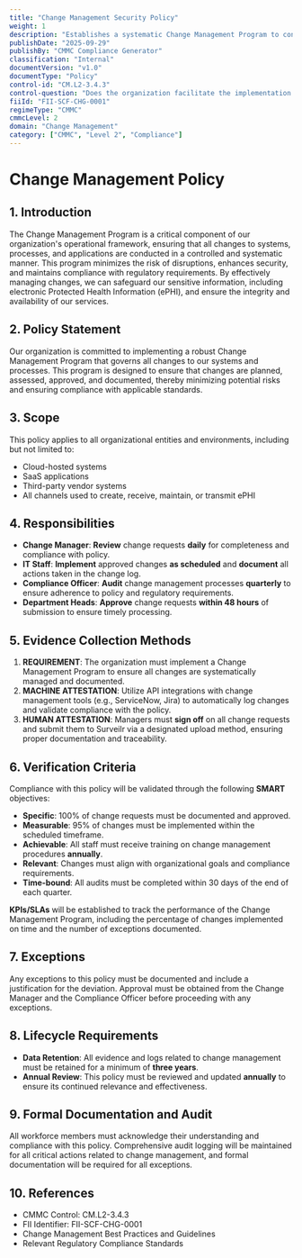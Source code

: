 ```yaml
---
title: "Change Management Security Policy"
weight: 1
description: "Establishes a systematic Change Management Program to control changes, minimize risks, and ensure compliance with regulatory requirements."
publishDate: "2025-09-29"
publishBy: "CMMC Compliance Generator"
classification: "Internal"
documentVersion: "v1.0"
documentType: "Policy"
control-id: "CM.L2-3.4.3"
control-question: "Does the organization facilitate the implementation of a change management program?"
fiiId: "FII-SCF-CHG-0001"
regimeType: "CMMC"
cmmcLevel: 2
domain: "Change Management"
category: ["CMMC", "Level 2", "Compliance"]
---
```


# Change Management Policy

## 1. Introduction
The Change Management Program is a critical component of our organization's operational framework, ensuring that all changes to systems, processes, and applications are conducted in a controlled and systematic manner. This program minimizes the risk of disruptions, enhances security, and maintains compliance with regulatory requirements. By effectively managing changes, we can safeguard our sensitive information, including electronic Protected Health Information (ePHI), and ensure the integrity and availability of our services.

## 2. Policy Statement
Our organization is committed to implementing a robust Change Management Program that governs all changes to our systems and processes. This program is designed to ensure that changes are planned, assessed, approved, and documented, thereby minimizing potential risks and ensuring compliance with applicable standards.

## 3. Scope
This policy applies to all organizational entities and environments, including but not limited to:
- Cloud-hosted systems
- SaaS applications
- Third-party vendor systems
- All channels used to create, receive, maintain, or transmit ePHI

## 4. Responsibilities
- **Change Manager**: **Review** change requests **daily** for completeness and compliance with policy.
- **IT Staff**: **Implement** approved changes **as scheduled** and **document** all actions taken in the change log.
- **Compliance Officer**: **Audit** change management processes **quarterly** to ensure adherence to policy and regulatory requirements.
- **Department Heads**: **Approve** change requests **within 48 hours** of submission to ensure timely processing.

## 5. Evidence Collection Methods
1. **REQUIREMENT**: The organization must implement a Change Management Program to ensure all changes are systematically managed and documented.
2. **MACHINE ATTESTATION**: Utilize API integrations with change management tools (e.g., ServiceNow, Jira) to automatically log changes and validate compliance with the policy.
3. **HUMAN ATTESTATION**: Managers must **sign off** on all change requests and submit them to Surveilr via a designated upload method, ensuring proper documentation and traceability.

## 6. Verification Criteria
Compliance with this policy will be validated through the following **SMART** objectives:
- **Specific**: 100% of change requests must be documented and approved.
- **Measurable**: 95% of changes must be implemented within the scheduled timeframe.
- **Achievable**: All staff must receive training on change management procedures **annually**.
- **Relevant**: Changes must align with organizational goals and compliance requirements.
- **Time-bound**: All audits must be completed within 30 days of the end of each quarter.

**KPIs/SLAs** will be established to track the performance of the Change Management Program, including the percentage of changes implemented on time and the number of exceptions documented.

## 7. Exceptions
Any exceptions to this policy must be documented and include a justification for the deviation. Approval must be obtained from the Change Manager and the Compliance Officer before proceeding with any exceptions.

## 8. Lifecycle Requirements
- **Data Retention**: All evidence and logs related to change management must be retained for a minimum of **three years**.
- **Annual Review**: This policy must be reviewed and updated **annually** to ensure its continued relevance and effectiveness.

## 9. Formal Documentation and Audit
All workforce members must acknowledge their understanding and compliance with this policy. Comprehensive audit logging will be maintained for all critical actions related to change management, and formal documentation will be required for all exceptions.

## 10. References
- CMMC Control: CM.L2-3.4.3
- FII Identifier: FII-SCF-CHG-0001
- Change Management Best Practices and Guidelines
- Relevant Regulatory Compliance Standards